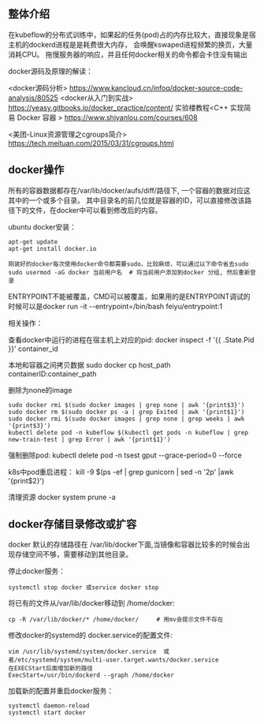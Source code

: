 ## 整体介绍
在kubeflow的分布式训练中，如果起的任务(pod)占的内存比较大，直接现象是宿主机的dockerd进程是是耗费很大内存，
会唤醒kswaped进程频繁的换页，大量消耗CPU。 拖慢服务器的响应，并且任何docker相关的命令都会卡住没有输出


docker源码及原理的解读：

<docker源码分析> https://www.kancloud.cn/infoq/docker-source-code-analysis/80525
<docker从入门到实战> https://yeasy.gitbooks.io/docker_practice/content/
实验楼教程<C++ 实现简易 Docker 容器 >  https://www.shiyanlou.com/courses/608

<美团-Linux资源管理之cgroups简介> https://tech.meituan.com/2015/03/31/cgroups.html


## docker操作
所有的容器数据都存在/var/lib/docker/aufs/diff/路径下, 一个容器的数据对应这其中的一个或多个目录。
其中目录名的前几位就是容器的ID，可以直接修改该路径下的文件，在docker中可以看到修改后的内容。


ubuntu docker安装：

    apt-get update
    apt-get install docker.io
    
    刚装好的docker每次使用docker命令都需要sudo，比较麻烦，可以通过以下命令省去sudo
    sudo usermod -aG docker 当前用户名  # 将当前用户添加到docker 分组, 然后重新登录
    
    
ENTRYPOINT不能被覆盖，CMD可以被覆盖，如果用的是ENTRYPOINT调试的时候可以是docker run -it --entrypoint=/bin/bash feiyu/entrypoint:1

相关操作：

查看docker中运行的进程在宿主机上对应的pid:  docker inspect -f '{{ .State.Pid }}' container_id

本地和容器之间拷贝数据 sudo docker cp host_path containerID:container_path

删除为none的image  

    sudo docker rmi $(sudo docker images | grep none | awk '{print$3}')
    sudo docker rm $(sudo docker ps -a | grep Exited | awk '{print$1}')
    sudo docker rmi $(sudo docker images | grep none | grep weeks | awk '{print$3}')
    kubectl delete pod -n kubeflow $(kubectl get pods -n kubeflow | grep new-train-test | grep Error | awk '{print$1}')

强制删除pod:  kubectl delete pod -n tsest gput  --grace-period=0 --force

k8s中pod重启进程： kill -9 $(ps -ef | grep gunicorn | sed -n '2p' |awk '{print$2}')

清理资源 docker system prune -a

## docker存储目录修改或扩容

docker 默认的存储路径在 /var/lib/docker下面,当镜像和容器比较多的时候会出现存储空间不够，需要移动到其他目录。

停止docker服务：

    systemctl stop docker 或service docker stop 

将已有的文件从/var/lib/docker移动到 /home/docker:

    cp -R /var/lib/docker/* /home/docker/     # 用mv会提示文件不存在

修改docker的systemd的 docker.service的配置文件:

    vim /usr/lib/systemd/system/docker.service  或者/etc/systemd/system/multi-user.target.wants/docker.service
    在EXECStart后面增加新的路径
    ExecStart=/usr/bin/dockerd --graph /home/docker
    
加载新的配置并重启docker服务：

    systemctl daemon-reload
    systemctl start docker
